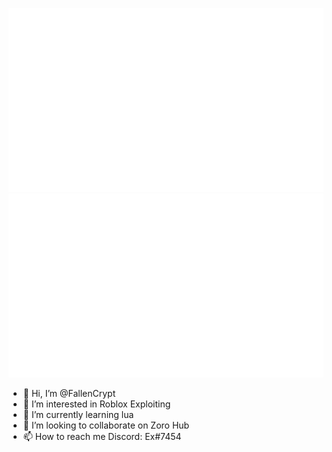 ![](https://raw.githubusercontent.com/CryptedEx/github-stats/master/generated/overview.svg#gh-dark-mode-only)
![](https://raw.githubusercontent.com/CryptedEx/github-stats/master/generated/overview.svg#gh-light-mode-only)

- 👋 Hi, I’m @FallenCrypt
- 👀 I’m interested in Roblox Exploiting
- 🌱 I’m currently learning lua
- 💞️ I’m looking to collaborate on Zoro Hub
- 📫 How to reach me Discord: Ex#7454

<!----
FallenCrypt/FallenCrypt is a ✨ special ✨ repository because its `README.md` (this file) appears on your GitHub profile.
You can click the Preview link to take a look at your changes.
---->
